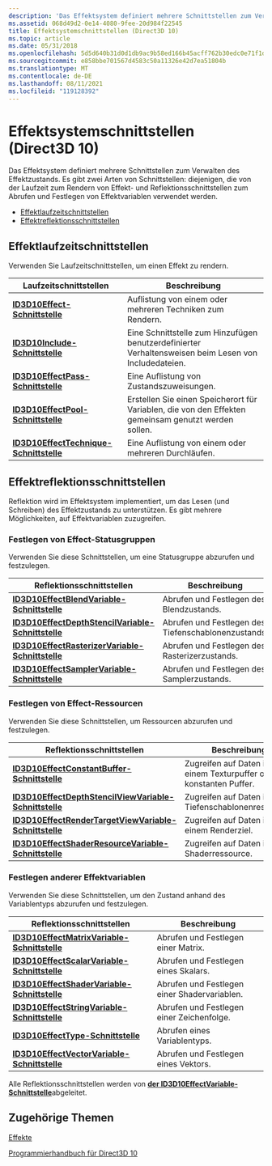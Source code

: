 ```yaml
---
description: 'Das Effektsystem definiert mehrere Schnittstellen zum Verwalten des Effektzustands. Es gibt zwei Arten von Schnittstellen: diejenigen, die von der Laufzeit zum Rendern von Effekt- und Reflektionsschnittstellen zum Abrufen und Festlegen von Effektvariablen verwendet werden.'
ms.assetid: 068d49d2-0e14-4080-9fee-20d984f22545
title: Effektsystemschnittstellen (Direct3D 10)
ms.topic: article
ms.date: 05/31/2018
ms.openlocfilehash: 5d5d640b31d0d1db9ac9b58ed166b45acff762b30edc0e71f1d7138b5818b3e5
ms.sourcegitcommit: e858bbe701567d4583c50a11326e42d7ea51804b
ms.translationtype: MT
ms.contentlocale: de-DE
ms.lasthandoff: 08/11/2021
ms.locfileid: "119128392"
---
```

# <a name="effect-system-interfaces-direct3d-10"></a>Effektsystemschnittstellen (Direct3D 10)

Das Effektsystem definiert mehrere Schnittstellen zum Verwalten des Effektzustands. Es gibt zwei Arten von Schnittstellen: diejenigen, die von der Laufzeit zum Rendern von Effekt- und Reflektionsschnittstellen zum Abrufen und Festlegen von Effektvariablen verwendet werden.

-   [Effektlaufzeitschnittstellen](#effect-runtime-interfaces)
-   [Effektreflektionsschnittstellen](#effect-reflection-interfaces)

## <a name="effect-runtime-interfaces"></a>Effektlaufzeitschnittstellen

Verwenden Sie Laufzeitschnittstellen, um einen Effekt zu rendern.



| Laufzeitschnittstellen                                               | Beschreibung                                                          |
|------------------------------------------------------------------|----------------------------------------------------------------------|
| [**ID3D10Effect-Schnittstelle**](/windows/desktop/api/D3D10Effect/nn-d3d10effect-id3d10effect)                   | Auflistung von einem oder mehreren Techniken zum Rendern.                  |
| [**ID3D10Include-Schnittstelle**](/previous-versions/windows/desktop/legacy/bb173775(v=vs.85))                 | Eine Schnittstelle zum Hinzufügen benutzerdefinierter Verhaltensweisen beim Lesen von Includedateien. |
| [**ID3D10EffectPass-Schnittstelle**](/windows/desktop/api/D3D10Effect/nn-d3d10effect-id3d10effectpass)           | Eine Auflistung von Zustandszuweisungen.                                   |
| [**ID3D10EffectPool-Schnittstelle**](/windows/desktop/api/D3D10Effect/nn-d3d10effect-id3d10effectpool)           | Erstellen Sie einen Speicherort für Variablen, die von den Effekten gemeinsam genutzt werden sollen. |
| [**ID3D10EffectTechnique-Schnittstelle**](/windows/desktop/api/D3D10Effect/nn-d3d10effect-id3d10effecttechnique) | Eine Auflistung von einem oder mehreren Durchläufen.                                  |



 

## <a name="effect-reflection-interfaces"></a>Effektreflektionsschnittstellen

Reflektion wird im Effektsystem implementiert, um das Lesen (und Schreiben) des Effektzustands zu unterstützen. Es gibt mehrere Möglichkeiten, auf Effektvariablen zuzugreifen.

### <a name="setting-groups-of-effect-state"></a>Festlegen von Effect-Statusgruppen

Verwenden Sie diese Schnittstellen, um eine Statusgruppe abzurufen und festzulegen.



| Reflektionsschnittstellen                                                                  | Beschreibung                      |
|----------------------------------------------------------------------------------------|----------------------------------|
| [**ID3D10EffectBlendVariable-Schnittstelle**](/windows/desktop/api/D3D10Effect/nn-d3d10effect-id3d10effectblendvariable)               | Abrufen und Festlegen des Blendzustands.         |
| [**ID3D10EffectDepthStencilVariable-Schnittstelle**](/windows/desktop/api/D3D10Effect/nn-d3d10effect-id3d10effectdepthstencilvariable) | Abrufen und Festlegen des Tiefenschablonenzustands. |
| [**ID3D10EffectRasterizerVariable-Schnittstelle**](/windows/desktop/api/D3D10Effect/nn-d3d10effect-id3d10effectrasterizervariable)     | Abrufen und Festlegen des Rasterizerzustands.    |
| [**ID3D10EffectSamplerVariable-Schnittstelle**](/windows/desktop/api/D3D10Effect/nn-d3d10effect-id3d10effectsamplervariable)           | Abrufen und Festlegen des Samplerzustands.       |



 

### <a name="setting-effect-resources"></a>Festlegen von Effect-Ressourcen

Verwenden Sie diese Schnittstellen, um Ressourcen abzurufen und festzulegen.



| Reflektionsschnittstellen                                                                          | Beschreibung                                         |
|------------------------------------------------------------------------------------------------|-----------------------------------------------------|
| [**ID3D10EffectConstantBuffer-Schnittstelle**](/windows/desktop/api/D3D10Effect/nn-d3d10effect-id3d10effectconstantbuffer)                     | Zugreifen auf Daten in einem Texturpuffer oder konstanten Puffer. |
| [**ID3D10EffectDepthStencilViewVariable-Schnittstelle**](/windows/desktop/api/D3D10Effect/nn-d3d10effect-id3d10effectdepthstencilviewvariable) | Zugreifen auf Daten in einer Tiefenschablonenressource.            |
| [**ID3D10EffectRenderTargetViewVariable-Schnittstelle**](/windows/desktop/api/D3D10Effect/nn-d3d10effect-id3d10effectrendertargetviewvariable) | Zugreifen auf Daten in einem Renderziel.                     |
| [**ID3D10EffectShaderResourceVariable-Schnittstelle**](/windows/desktop/api/D3D10Effect/nn-d3d10effect-id3d10effectshaderresourcevariable)     | Zugreifen auf Daten in einer Shaderressource.                   |



 

### <a name="setting-other-effect-variables"></a>Festlegen anderer Effektvariablen

Verwenden Sie diese Schnittstellen, um den Zustand anhand des Variablentyps abzurufen und festzulegen.



| Reflektionsschnittstellen                                                      | Beschreibung                    |
|----------------------------------------------------------------------------|--------------------------------|
| [**ID3D10EffectMatrixVariable-Schnittstelle**](/windows/desktop/api/D3D10Effect/nn-d3d10effect-id3d10effectmatrixvariable) | Abrufen und Festlegen einer Matrix.          |
| [**ID3D10EffectScalarVariable-Schnittstelle**](/windows/desktop/api/D3D10Effect/nn-d3d10effect-id3d10effectscalarvariable) | Abrufen und Festlegen eines Skalars.          |
| [**ID3D10EffectShaderVariable-Schnittstelle**](/windows/desktop/api/D3D10Effect/nn-d3d10effect-id3d10effectshadervariable) | Abrufen und Festlegen einer Shadervariablen. |
| [**ID3D10EffectStringVariable-Schnittstelle**](/windows/desktop/api/D3D10Effect/nn-d3d10effect-id3d10effectstringvariable) | Abrufen und Festlegen einer Zeichenfolge.          |
| [**ID3D10EffectType-Schnittstelle**](/windows/desktop/api/D3D10Effect/nn-d3d10effect-id3d10effecttype)                     | Abrufen eines Variablentyps.           |
| [**ID3D10EffectVectorVariable-Schnittstelle**](/windows/desktop/api/D3D10Effect/nn-d3d10effect-id3d10effectvectorvariable) | Abrufen und Festlegen eines Vektors.          |



 

Alle Reflektionsschnittstellen werden von [**der ID3D10EffectVariable-Schnittstelle**](/windows/desktop/api/D3D10Effect/nn-d3d10effect-id3d10effectvariable)abgeleitet.

## <a name="related-topics"></a>Zugehörige Themen

<dl> <dt>

[Effekte](d3d10-graphics-programming-guide-effects.md)
</dt> <dt>

[Programmierhandbuch für Direct3D 10](d3d10-graphics-programming-guide.md)
</dt> </dl>

 

 
